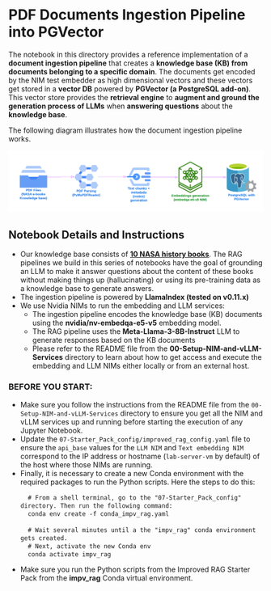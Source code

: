 # PDF Documents Ingestion Pipeline into PGVector
The notebook in this directory provides a reference implementation of a __document ingestion pipeline__ that creates a
__knowledge base (KB) from documents belonging to a specific domain__. The documents get encoded by the NIM test embedder 
as high dimensional vectors and these vectors get stored in a __vector DB__ powered by __PGVector (a PostgreSQL add-on)__. 
This vector store provides the __retrieval engine__  to __augment and ground the generation process of LLMs__ 
when __answering questions__ about the __knowledge base__.

The following diagram illustrates how the document ingestion pipeline works.

![Ingestion Pipeline Process Flow](img/Document-ingestion.png)

## Notebook Details and Instructions
- Our knowledge base consists of [__10 NASA history books__](https://www.nasa.gov/ebooks/). The RAG pipelines we build in this series of
  notebooks have the goal of grounding an LLM to make it answer questions about the content of these books without
  making things up (hallucinating) or using its pre-training data as a knowledge base to generate answers.
- The ingestion pipeline is powered by __LlamaIndex (tested on v0.11.x)__
- We use Nvidia NIMs to run the embedding and LLM services:
  - The ingestion pipeline encodes the knowledge base (KB) documents using the __nvidia/nv-embedqa-e5-v5__ embedding model. 
  - The RAG pipeline uses the __Meta-Llama-3-8B-Instruct__ LLM to generate responses based on the KB documents
  - Please refer to the README file from the __00-Setup-NIM-and-vLLM-Services__ directory to learn about how to get
  access and execute the embedding and LLM NIMs either locally or from an external host.

### BEFORE YOU START:
- Make sure you follow the instructions from the README file from the `00-Setup-NIM-and-vLLM-Services` directory to
ensure you get all the NIM and vLLM services up and running before starting the execution of any Jupyter Notebook.
- Update the `07-Starter_Pack_config/improved_rag_config.yaml` file to ensure the `api_base` values for the 
`LLM NIM` and `Text embedding NIM` correspond to the IP address or hostname (`lab-server-vm` by default) of the host 
where those NIMs are running.
- Finally, it is necessary to create a new Conda environment with the required packages to run the Python scripts. Here the steps to do this:
  ```
    # From a shell terminal, go to the "07-Starter_Pack_config" directory. Then run the following command:
    conda env create -f conda_impv_rag.yaml

    # Wait several minutes until a the "impv_rag" conda environment gets created.
    # Next, activate the new Conda env
    conda activate impv_rag
  ```
- Make sure you run the Python scripts from the Improved RAG Starter Pack from the __impv_rag__ Conda virtual 
environment. 

